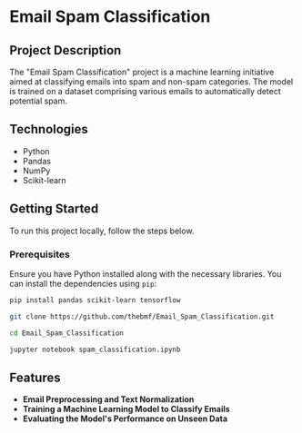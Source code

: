 # Email Spam Classification

## Project Description
The "Email Spam Classification" project is a machine learning initiative aimed at classifying emails into spam and non-spam categories. The model is trained on a dataset comprising various emails to automatically detect potential spam.

## Technologies
- Python
- Pandas
- NumPy
- Scikit-learn

## Getting Started
To run this project locally, follow the steps below.

### Prerequisites
Ensure you have Python installed along with the necessary libraries. You can install the dependencies using `pip`:

```bash
pip install pandas scikit-learn tensorflow

git clone https://github.com/thebmf/Email_Spam_Classification.git

cd Email_Spam_Classification

jupyter notebook spam_classification.ipynb
```
## Features

- **Email Preprocessing and Text Normalization**
- **Training a Machine Learning Model to Classify Emails**
- **Evaluating the Model's Performance on Unseen Data**

